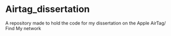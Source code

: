 # Airtag_dissertation
A repository made to hold the code for my dissertation on the Apple AirTag/ Find My network
